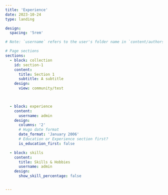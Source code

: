 ```yaml
---
title: 'Experience'
date: 2023-10-24
type: landing

design:
  spacing: '5rem'

# Note: `username` refers to the user's folder name in `content/authors/`

# Page sections
sections:
  - block: collection
    id: section-1
    content:
      title: Section 1
      subtitle: A subtitle
    design:
      view: community/test
    


  - block: experience
    content:
      username: admin
    design:
      columns: '2'
      # Hugo date format
      date_format: 'January 2006'
      # Education or Experience section first?
      is_education_first: false

  - block: skills
    content:
      title: Skills & Hobbies
      username: admin
    design:
      show_skill_percentage: false


---
```

